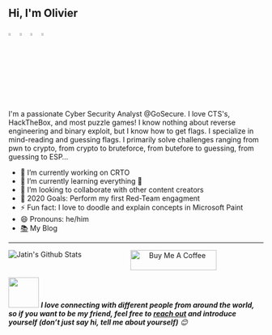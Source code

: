 ## Hi, I'm Olivier

  [<img src="https://img.icons8.com/color/48/000000/twitter.png" width="3.5%"/>](https://twitter.com/olivier_boschko)
  [<img src="https://img.icons8.com/color/48/000000/linkedin.png" width="3.5%"/>](https://www.linkedin.com/in/olivierlaflammelink/)
  [<img src="https://img.icons8.com/fluent/48/000000/instagram-new.png" width="3.5%"/>](https://www.instagram.com/olivier.laflamme/)
  <a href="mailto:olivierlaflammeinquiry@gmail.com"> <img src="https://img.icons8.com/fluent/48/000000/gmail.png" width="3.5%"/> </a>
  
I'm a passionate Cyber Security Analyst @GoSecure. I love CTS's, HackTheBox, and most puzzle games! I know nothing about reverse engineering and binary exploit, but I know how to get flags. I specialize in mind-reading and guessing flags. I primarily solve challenges ranging from pwn to crypto, from crypto to bruteforce, from butefore to guessing, from guessing to ESP…

- 🔭 I’m currently working on CRTO 
- 🌱 I’m currently learning everything 🤣
- 👯 I’m looking to collaborate with other content creators
- 🥅 2020 Goals: Perform my first Red-Team engagment 
- ⚡ Fun fact: I love to doodle and explain concepts in Microsoft Paint 
- 😄 Pronouns: he/him
- [📚](https://hideandsec.sh/user/6) My Blog

----

<img align="left" alt="Jatin's Github Stats" src="https://github-readme-stats.vercel.app/api?username=OlivierLaflamme&show_icons=true&hide_border=true" />                   

<p align="center">
<a href="https://www.buymeacoffee.com/Boschko" target="_blank"><img src="https://cdn.buymeacoffee.com/buttons/default-white.png" alt="Buy Me A Coffee" height="40" width="170" ></a>

<!-- Feel free to reach out and introduce yourself :D-->
<img src="https://media.giphy.com/media/LnQjpWaON8nhr21vNW/giphy.gif" width="60"> <em><b>I love connecting with different people from around the world, so if you want to be my friend, feel free to <a href="https://twitter.com/olivier_boschko">reach out</a> and introduce yourself (don’t just say hi, tell me about yourself)</b> 😊 </em>

</p>
